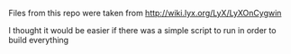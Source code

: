 Files from this repo were taken from http://wiki.lyx.org/LyX/LyXOnCygwin

I thought it would be easier if there was a simple script to run in order to build everything
